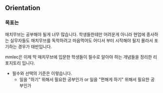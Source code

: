 ## Orientation

### 목표는
매치무브는 공부해야 될게 너무 많습니다. 학생들한테만 어려운게 아니라 현업에 종사하는 실무자들도 매치무브를 독학하려고 마음먹어도 어디서 부터 시작해야 될지 몰라서 포기하는 경우가 태반입니다.

mmlec은 이제 막 매치무브에 입문한 학생들이 필수로 알아야 하는 개념들을 정리한 리포지토리 입니다.

- 필수와 선택의 기준은 이렇습니다.
    - 일을 "하기" 위해서 필요한 공부인가 or 일을 "편해게 하기" 위해서 필요한 공부인가
